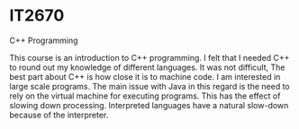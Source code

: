 # IT2670
C++ Programming

This course is an introduction to C++ programming.  I felt that I needed C++ to round out my knowledge of different languages.  It was not difficult, The best part about C++ is how close it is to machine code.  I am interested in large scale programs.  The main issue with Java in this regard is the need to rely on the virtual machine for executing programs.  This has the effect of slowing down processing.  Interpreted languages have a natural slow-down because of the interpreter.
